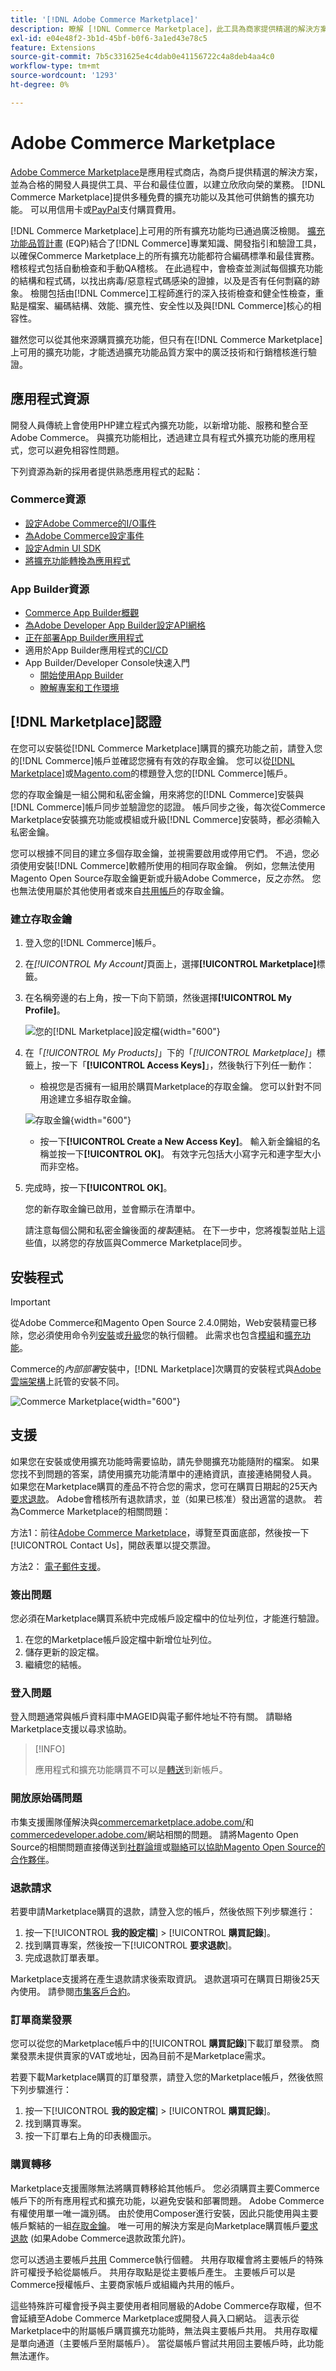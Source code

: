 ```yaml
---
title: '[!DNL Adobe Commerce Marketplace]'
description: 瞭解 [!DNL Commerce Marketplace]，此工具為商家提供精選的解決方案，並為合格的開發人員提供工具、平台和絕佳位置，以建立欣欣向榮的業務。
exl-id: e04e48f2-3b1d-45bf-b0f6-3a1ed43e78c5
feature: Extensions
source-git-commit: 7b5c331625e4c4dab0e41156722c4a8deb4aa4c0
workflow-type: tm+mt
source-wordcount: '1293'
ht-degree: 0%

---
```


# Adobe Commerce Marketplace

[Adobe Commerce Marketplace][1]是應用程式商店，為商戶提供精選的解決方案，並為合格的開發人員提供工具、平台和最佳位置，以建立欣欣向榮的業務。 [!DNL Commerce Marketplace]提供多種免費的擴充功能以及其他可供銷售的擴充功能。 可以用信用卡或[PayPal][2]支付購買費用。

[!DNL Commerce Marketplace]上可用的所有擴充功能均已通過廣泛檢閱。 [擴充功能品質計畫][3] (EQP)結合了[!DNL Commerce]專業知識、開發指引和驗證工具，以確保Commerce Marketplace上的所有擴充功能都符合編碼標準和最佳實務。 稽核程式包括自動檢查和手動QA稽核。 在此過程中，會檢查並測試每個擴充功能的結構和程式碼，以找出病毒/惡意程式碼感染的證據，以及是否有任何剽竊的跡象。 檢閱包括由[!DNL Commerce]工程師進行的深入技術檢查和健全性檢查，重點是檔案、編碼結構、效能、擴充性、安全性以及與[!DNL Commerce]核心的相容性。

雖然您可以從其他來源購買擴充功能，但只有在[!DNL Commerce Marketplace]上可用的擴充功能，才能透過擴充功能品質方案中的廣泛技術和行銷稽核進行驗證。

## 應用程式資源

開發人員傳統上會使用PHP建立程式內擴充功能，以新增功能、服務和整合至Adobe Commerce。 與擴充功能相比，透過建立具有程式外擴充功能的應用程式，您可以避免相容性問題。

下列資源為新的採用者提供熟悉應用程式的起點：

### Commerce資源

- [設定Adobe Commerce的I/O事件](https://developer.adobe.com/commerce/extensibility/events/)
- [為Adobe Commerce設定事件](https://developer.adobe.com/commerce/extensibility/events/configure-commerce/)
- [設定Admin UI SDK](https://developer.adobe.com/commerce/extensibility/admin-ui-sdk/)
- [將擴充功能轉換為應用程式](https://developer.adobe.com/commerce/extensibility/app-development/#how-do-i-port-an-extension-into-an-app)

### App Builder資源

- [Commerce App Builder概觀](https://developer.adobe.com/commerce/extensibility/app-development/)
- [為Adobe Developer App Builder設定API網格](https://developer.adobe.com/graphql-mesh-gateway/gateway/getting-started/)
- [正在部署App Builder應用程式](https://developer.adobe.com/app-builder/docs/guides/deployment/)
- 適用於App Builder應用程式的[CI/CD](https://developer.adobe.com/app-builder/docs/guides/deployment/ci_cd_for_firefly_apps/)
- App Builder/Developer Console快速入門
   - [開始使用App Builder](https://developer.adobe.com/app-builder/docs/getting_started/)
   - [瞭解專案和工作環境](https://developer.adobe.com/app-builder/docs/resources/videos/exploring/projects-and-workspaces/)

## [!DNL Marketplace]認證

在您可以安裝從[!DNL Commerce Marketplace]購買的擴充功能之前，請登入您的[!DNL Commerce]帳戶並確認您擁有有效的存取金鑰。 您可以從[[!DNL Marketplace]][1]或[Magento.com][6]的標題登入您的[!DNL Commerce]帳戶。

您的存取金鑰是一組公開和私密金鑰，用來將您的[!DNL Commerce]安裝與[!DNL Commerce]帳戶同步並驗證您的認證。 帳戶同步之後，每次從Commerce Marketplace安裝擴充功能或模組或升級[!DNL Commerce]安裝時，都必須輸入私密金鑰。

您可以根據不同目的建立多個存取金鑰，並視需要啟用或停用它們。 不過，您必須使用安裝[!DNL Commerce]軟體所使用的相同存取金鑰。 例如，您無法使用Magento Open Source存取金鑰更新或升級Adobe Commerce，反之亦然。 您也無法使用屬於其他使用者或來自[共用帳戶](commerce-account-share.md)的存取金鑰。

### 建立存取金鑰

1. 登入您的[!DNL Commerce]帳戶。

1. 在&#x200B;_[!UICONTROL My Account]_&#x200B;頁面上，選擇&#x200B;**[!UICONTROL Marketplace]**&#x200B;標籤。

1. 在名稱旁邊的右上角，按一下向下箭頭，然後選擇&#x200B;**[!UICONTROL My Profile]**。

   ![您的[!DNL Marketplace]設定檔](./assets/marketplace-profile.png){width="600"}

1. 在「_[!UICONTROL My Products]_」下的「_[!UICONTROL Marketplace]_」標籤上，按一下「**[!UICONTROL Access Keys]**」，然後執行下列任一動作：

   - 檢視您是否擁有一組用於購買Marketplace的存取金鑰。 您可以針對不同用途建立多組存取金鑰。

   ![存取金鑰](./assets/access-keys.png){width="600"}

   - 按一下&#x200B;**[!UICONTROL Create a New Access Key]**。 輸入新金鑰組的名稱並按一下&#x200B;**[!UICONTROL OK]**。 有效字元包括大小寫字元和連字型大小而非空格。

1. 完成時，按一下&#x200B;**[!UICONTROL OK]**。

   您的新存取金鑰已啟用，並會顯示在清單中。

   請注意每個公開和私密金鑰後面的&#x200B;_複製_&#x200B;連結。 在下一步中，您將複製並貼上這些值，以將您的存放區與Commerce Marketplace同步。

## 安裝程式

>[!IMPORTANT]
>
>從Adobe Commerce和Magento Open Source 2.4.0開始，Web安裝精靈已移除，您必須使用命令列[安裝](https://experienceleague.adobe.com/docs/commerce-operations/installation-guide/advanced.html)或[升級](https://experienceleague.adobe.com/docs/commerce-operations/upgrade-guide/implementation/perform-upgrade.html)您的執行個體。 此需求也包含[模組](https://experienceleague.adobe.com/docs/commerce-operations/upgrade-guide/modules/upgrade.html)和[擴充功能](https://experienceleague.adobe.com/docs/commerce-operations/installation-guide/tutorials/extensions.html)。

Commerce的&#x200B;_內部部署_&#x200B;安裝中，[!DNL Marketplace]次購買的安裝程式與[Adobe雲端架構][4]上託管的安裝不同。

![Commerce Marketplace](./assets/marketplace.png){width="600"}

## 支援

如果您在安裝或使用擴充功能時需要協助，請先參閱擴充功能隨附的檔案。 如果您找不到問題的答案，請使用擴充功能清單中的連絡資訊，直接連絡開發人員。 如果您在Marketplace購買的產品不符合您的需求，您可在購買日期起的25天內[要求退款](#refund-requests)。 Adobe會稽核所有退款請求，並（如果已核准）發出適當的退款。 若為Commerce Marketplace的相關問題：

方法1：前往[Adobe Commerce Marketplace](https://commercemarketplace.adobe.com/)，導覽至頁面底部，然後按一下[!UICONTROL Contact Us]，開啟表單以提交票證。

方法2： [電子郵件支援](mailto:commercemarketplacesupport@adobe.com)。

### 簽出問題

您必須在Marketplace購買系統中完成帳戶設定檔中的位址列位，才能進行驗證。

1. 在您的Marketplace帳戶設定檔中新增位址列位。
1. 儲存更新的設定檔。
1. 繼續您的結帳。

### 登入問題

登入問題通常與帳戶資料庫中MAGEID與電子郵件地址不符有關。 請聯絡Marketplace支援以尋求協助。

>[!INFO]
>
>應用程式和擴充功能購買不可以是[轉送](#purchase-transfers)到新帳戶。

### 開放原始碼問題

市集支援團隊僅解決與[commercemarketplace.adobe.com/](https://commercemarketplace.adobe.com/)和[commercedeveloper.adobe.com/](https://commercedeveloper.adobe.com/)網站相關的問題。 請將Magento Open Source的相關問題直接傳送到[社群論壇](https://community.magento.com/)或[聯絡可以協助Magento Open Source的合作夥伴](https://business.adobe.com/products/magento/partners.html)。

### 退款請求

若要申請Marketplace購買的退款，請登入您的帳戶，然後依照下列步驟進行：

1. 按一下&#x200B;[!UICONTROL **我的設定檔**] > [!UICONTROL **購買記錄**]。
1. 找到購買專案，然後按一下&#x200B;[!UICONTROL **要求退款**]。
1. 完成退款訂單表單。

Marketplace支援將在產生退款請求後索取資訊。 退款選項可在購買日期後25天內使用。 請參閱[市集客戶合約](https://www.adobe.com/legal/terms/enterprise-licensing/magento-legacy-terms.html)。

### 訂單商業發票

您可以從您的Marketplace帳戶中的&#x200B;[!UICONTROL **購買記錄**]&#x200B;下載訂單發票。 商業發票未提供賣家的VAT或地址，因為目前不是Marketplace需求。

若要下載Marketplace購買的訂單發票，請登入您的Marketplace帳戶，然後依照下列步驟進行：

1. 按一下&#x200B;[!UICONTROL **我的設定檔**] > [!UICONTROL **購買記錄**]。
1. 找到購買專案。
1. 按一下訂單右上角的印表機圖示。

### 購買轉移

Marketplace支援團隊無法將購買轉移給其他帳戶。 您必須購買主要Commerce帳戶下的所有應用程式和擴充功能，以避免安裝和部署問題。 Adobe Commerce有權使用單一唯一識別碼。 由於使用Composer進行安裝，因此只能使用與主要帳戶繫結的一組[存取金鑰](#create-an-access-key)。 唯一可用的解決方案是向Marketplace購買帳戶[要求退款](#refund-requests) (如果Adobe Commerce退款政策允許)。

您可以透過主要帳戶[共用](commerce-account-share.md) Commerce執行個體。 共用存取權會將主要帳戶的特殊許可權授予給從屬帳戶。 共用存取點是從主要帳戶產生。 主要帳戶可以是Commerce授權帳戶、主要商家帳戶或組織內共用的帳戶。

這些特殊許可權會授予與主要使用者相同層級的Adobe Commerce存取權，但不會延續至Adobe Commerce Marketplace或開發人員入口網站。 這表示從Marketplace中的附屬帳戶購買擴充功能時，無法與主要帳戶共用。 共用存取權是單向通道（主要帳戶至附屬帳戶）。 當從屬帳戶嘗試共用回主要帳戶時，此功能無法運作。

[1]: https://marketplace.magento.com/
[2]: https://www.paypal.com/us/home
[3]: https://developer.adobe.com/commerce/marketplace/guides/sellers/extension-quality-program/
[4]: https://www.adobe.com/commerce/magento/enterprise.html
[6]: https://business.adobe.com/products/magento/magento-commerce.html
